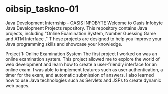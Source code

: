 # oibsip_taskno-01
Java Development Internship - OASIS INFOBYTE
Welcome to Oasis Infobyte Java Development Projects repository. 
This repository contains Java projects, including "Online Examination System, Number Guessing Game and ATM Interface ." T
hese projects are designed to help you improve your Java programming skills and showcase your knowledge.

Project 1: Online Examination System
The first project I worked on was an online examination system. 
This project allowed me to explore the world of web development and learn how to create a user-friendly interface for an online exam. 
I was able to implement features such as user authentication, a timer for the exam, and automatic submission of answers.
I also learned how to use Java technologies such as Servlets and JSPs to create dynamic web pages.
